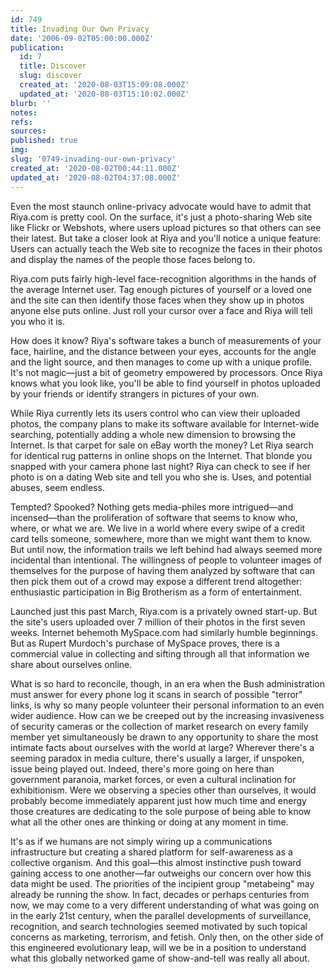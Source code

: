 ```yaml
---
id: 749
title: Invading Our Own Privacy
date: '2006-09-02T05:00:00.000Z'
publication:
  id: 7
  title: Discover
  slug: discover
  created_at: '2020-08-03T15:09:08.000Z'
  updated_at: '2020-08-03T15:10:02.000Z'
blurb: ''
notes: 
refs: 
sources: 
published: true
img: 
slug: '0749-invading-our-own-privacy'
created_at: '2020-08-02T00:44:11.000Z'
updated_at: '2020-08-02T04:37:08.000Z'
---
```

Even the most staunch online-privacy advocate would have to admit that Riya.com is pretty cool. On the surface, it's just a photo-sharing Web site like Flickr or Webshots, where users upload pictures so that others can see their latest. But take a closer look at Riya and you'll notice a unique feature: Users can actually teach the Web site to recognize the faces in their photos and display the names of the people those faces belong to.

Riya.com puts fairly high-level face-recognition algorithms in the hands of the average Internet user. Tag enough pictures of yourself or a loved one and the site can then identify those faces when they show up in photos anyone else puts online. Just roll your cursor over a face and Riya will tell you who it is.

How does it know? Riya's software takes a bunch of measurements of your face, hairline, and the distance between your eyes, accounts for the angle and the light source, and then manages to come up with a unique profile. It's not magic—just a bit of geometry empowered by processors. Once Riya knows what you look like, you'll be able to find yourself in photos uploaded by your friends or identify strangers in pictures of your own.

While Riya currently lets its users control who can view their uploaded photos, the company plans to make its software available for Internet-wide searching, potentially adding a whole new dimension to browsing the Internet. Is that carpet for sale on eBay worth the money? Let Riya search for identical rug patterns in online shops on the Internet. That blonde you snapped with your camera phone last night? Riya can check to see if her photo is on a dating Web site and tell you who she is. Uses, and potential abuses, seem endless.

Tempted? Spooked? Nothing gets media-philes more intrigued—and incensed—than the proliferation of software that seems to know who, where, or what we are. We live in a world where every swipe of a credit card tells someone, somewhere, more than we might want them to know. But until now, the information trails we left behind had always seemed more incidental than intentional. The willingness of people to volunteer images of themselves for the purpose of having them analyzed by software that can then pick them out of a crowd may expose a different trend altogether: enthusiastic participation in Big Brotherism as a form of entertainment.

Launched just this past March, Riya.com is a privately owned start-up. But the site's users uploaded over 7 million of their photos in the first seven weeks. Internet behemoth MySpace.com had similarly humble beginnings. But as Rupert Murdoch's purchase of MySpace proves, there is a commercial value in collecting and sifting through all that information we share about ourselves online.

What is so hard to reconcile, though, in an era when the Bush administration must answer for every phone log it scans in search of possible "terror" links, is why so many people volunteer their personal information to an even wider audience. How can we be creeped out by the increasing invasiveness of security cameras or the collection of market research on every family member yet simultaneously be drawn to any opportunity to share the most intimate facts about ourselves with the world at large? Wherever there's a seeming paradox in media culture, there's usually a larger, if unspoken, issue being played out. Indeed, there's more going on here than government paranoia, market forces, or even a cultural inclination for exhibitionism. Were we observing a species other than ourselves, it would probably become immediately apparent just how much time and energy those creatures are dedicating to the sole purpose of being able to know what all the other ones are thinking or doing at any moment in time.

It's as if we humans are not simply wiring up a communications infrastructure but creating a shared platform for self-awareness as a collective organism. And this goal—this almost instinctive push toward gaining access to one another—far outweighs our concern over how this data might be used. The priorities of the incipient group "metabeing" may already be running the show. In fact, decades or perhaps centuries from now, we may come to a very different understanding of what was going on in the early 21st century, when the parallel developments of surveillance, recognition, and search technologies seemed motivated by such topical concerns as marketing, terrorism, and fetish. Only then, on the other side of this engineered evolutionary leap, will we be in a position to understand what this globally networked game of show-and-tell was really all about.
